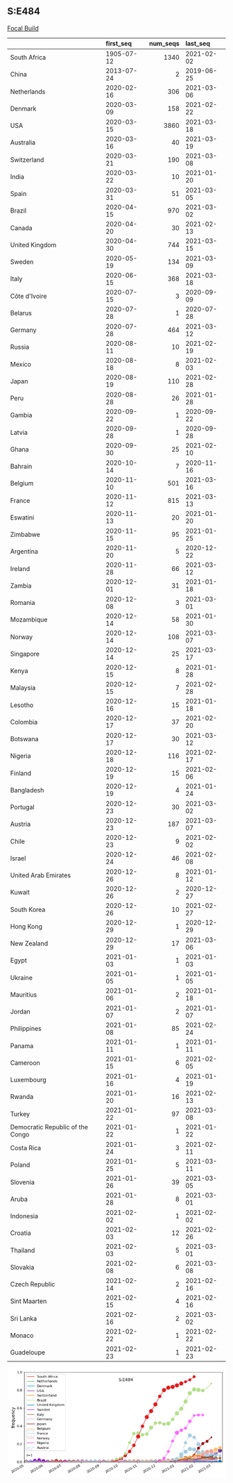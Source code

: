 

## S:E484
[Focal Build](https://nextstrain.org/groups/neherlab/ncov/S.E484?c=gt-S_484)

|                                  | first_seq   |   num_seqs | last_seq   |
|:---------------------------------|:------------|-----------:|:-----------|
| South Africa                     | 1905-07-12  |       1340 | 2021-02-02 |
| China                            | 2013-07-24  |          2 | 2019-06-25 |
| Netherlands                      | 2020-02-16  |        306 | 2021-03-06 |
| Denmark                          | 2020-03-09  |        158 | 2021-02-22 |
| USA                              | 2020-03-15  |       3860 | 2021-03-18 |
| Australia                        | 2020-03-16  |         40 | 2021-03-19 |
| Switzerland                      | 2020-03-21  |        190 | 2021-03-08 |
| India                            | 2020-03-22  |         10 | 2021-01-20 |
| Spain                            | 2020-03-31  |         51 | 2021-03-05 |
| Brazil                           | 2020-04-15  |        970 | 2021-03-02 |
| Canada                           | 2020-04-20  |         30 | 2021-02-13 |
| United Kingdom                   | 2020-04-30  |        744 | 2021-03-15 |
| Sweden                           | 2020-05-19  |        134 | 2021-03-09 |
| Italy                            | 2020-06-15  |        368 | 2021-03-18 |
| Côte d'Ivoire                    | 2020-07-15  |          3 | 2020-09-09 |
| Belarus                          | 2020-07-28  |          1 | 2020-07-28 |
| Germany                          | 2020-07-28  |        464 | 2021-03-12 |
| Russia                           | 2020-08-11  |         10 | 2021-02-19 |
| Mexico                           | 2020-08-18  |          8 | 2021-02-03 |
| Japan                            | 2020-08-19  |        110 | 2021-02-28 |
| Peru                             | 2020-08-28  |         26 | 2021-01-28 |
| Gambia                           | 2020-09-22  |          1 | 2020-09-22 |
| Latvia                           | 2020-09-28  |          1 | 2020-09-28 |
| Ghana                            | 2020-09-30  |         25 | 2021-02-10 |
| Bahrain                          | 2020-10-14  |          7 | 2020-11-16 |
| Belgium                          | 2020-11-10  |        501 | 2021-03-16 |
| France                           | 2020-11-12  |        815 | 2021-03-13 |
| Eswatini                         | 2020-11-13  |         20 | 2021-01-20 |
| Zimbabwe                         | 2020-11-15  |         95 | 2021-01-25 |
| Argentina                        | 2020-11-20  |          5 | 2020-12-22 |
| Ireland                          | 2020-11-28  |         66 | 2021-03-12 |
| Zambia                           | 2020-12-01  |         31 | 2021-01-18 |
| Romania                          | 2020-12-08  |          3 | 2021-03-01 |
| Mozambique                       | 2020-12-14  |         58 | 2021-01-30 |
| Norway                           | 2020-12-14  |        108 | 2021-03-07 |
| Singapore                        | 2020-12-14  |         25 | 2021-03-17 |
| Kenya                            | 2020-12-15  |          8 | 2021-01-28 |
| Malaysia                         | 2020-12-15  |          7 | 2021-02-28 |
| Lesotho                          | 2020-12-16  |         15 | 2021-01-18 |
| Colombia                         | 2020-12-17  |         37 | 2021-02-20 |
| Botswana                         | 2020-12-17  |         30 | 2021-03-12 |
| Nigeria                          | 2020-12-18  |        116 | 2021-02-17 |
| Finland                          | 2020-12-19  |         15 | 2021-02-06 |
| Bangladesh                       | 2020-12-19  |          4 | 2021-01-24 |
| Portugal                         | 2020-12-23  |         30 | 2021-03-02 |
| Austria                          | 2020-12-23  |        187 | 2021-03-07 |
| Chile                            | 2020-12-23  |          9 | 2021-02-02 |
| Israel                           | 2020-12-24  |         46 | 2021-02-08 |
| United Arab Emirates             | 2020-12-26  |          8 | 2021-01-12 |
| Kuwait                           | 2020-12-26  |          2 | 2020-12-27 |
| South Korea                      | 2020-12-26  |         10 | 2021-02-27 |
| Hong Kong                        | 2020-12-29  |          1 | 2020-12-29 |
| New Zealand                      | 2020-12-29  |         17 | 2021-03-06 |
| Egypt                            | 2021-01-03  |          1 | 2021-01-03 |
| Ukraine                          | 2021-01-05  |          1 | 2021-01-05 |
| Mauritius                        | 2021-01-06  |          2 | 2021-01-18 |
| Jordan                           | 2021-01-07  |          2 | 2021-01-07 |
| Philippines                      | 2021-01-08  |         85 | 2021-02-24 |
| Panama                           | 2021-01-11  |          1 | 2021-01-11 |
| Cameroon                         | 2021-01-15  |          6 | 2021-02-05 |
| Luxembourg                       | 2021-01-16  |          4 | 2021-01-19 |
| Rwanda                           | 2021-01-20  |         16 | 2021-02-13 |
| Turkey                           | 2021-01-22  |         97 | 2021-03-08 |
| Democratic Republic of the Congo | 2021-01-22  |          1 | 2021-01-22 |
| Costa Rica                       | 2021-01-24  |          3 | 2021-02-11 |
| Poland                           | 2021-01-25  |          5 | 2021-03-11 |
| Slovenia                         | 2021-01-26  |         39 | 2021-03-05 |
| Aruba                            | 2021-01-28  |          8 | 2021-03-01 |
| Indonesia                        | 2021-02-02  |          1 | 2021-02-02 |
| Croatia                          | 2021-02-03  |         12 | 2021-02-26 |
| Thailand                         | 2021-02-03  |          5 | 2021-03-01 |
| Slovakia                         | 2021-02-08  |          6 | 2021-03-08 |
| Czech Republic                   | 2021-02-14  |          2 | 2021-02-16 |
| Sint Maarten                     | 2021-02-15  |          4 | 2021-02-16 |
| Sri Lanka                        | 2021-02-16  |          2 | 2021-03-02 |
| Monaco                           | 2021-02-22  |          1 | 2021-02-22 |
| Guadeloupe                       | 2021-02-23  |          1 | 2021-02-23 |

![Overall trends S.E484](/overall_trends_figures/overall_trends_S.E484.png)